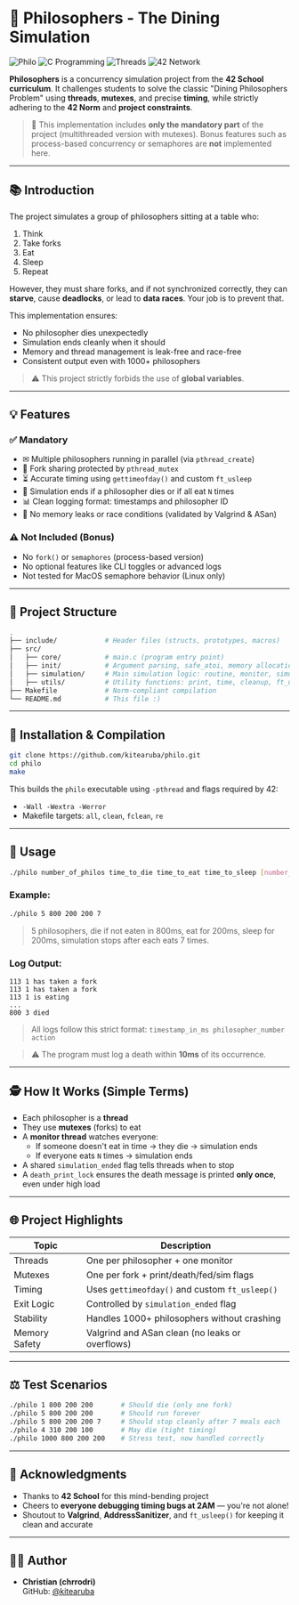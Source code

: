 # 🌈 Philosophers - The Dining Simulation

![Philo](https://img.shields.io/badge/Philosophers-42Project-blue?style=flat-square) ![C Programming](https://img.shields.io/badge/Language-C-green?style=flat-square) ![Threads](https://img.shields.io/badge/Concurrency-Pthreads-yellow?style=flat-square) ![42 Network](https://img.shields.io/badge/42Network-Philo-lightblue?style=flat-square)

**Philosophers** is a concurrency simulation project from the **42 School curriculum**. It challenges students to solve the classic "Dining Philosophers Problem" using **threads**, **mutexes**, and precise **timing**, while strictly adhering to the **42 Norm** and **project constraints**.

> 🧩 This implementation includes **only the mandatory part** of the project (multithreaded version with mutexes). Bonus features such as process-based concurrency or semaphores are **not** implemented here.

---

## 📚 Introduction

The project simulates a group of philosophers sitting at a table who:
1. Think  
2. Take forks  
3. Eat  
4. Sleep  
5. Repeat  

However, they must share forks, and if not synchronized correctly, they can **starve**, cause **deadlocks**, or lead to **data races**. Your job is to prevent that.

This implementation ensures:
- No philosopher dies unexpectedly
- Simulation ends cleanly when it should
- Memory and thread management is leak-free and race-free
- Consistent output even with 1000+ philosophers

> ⚠️ This project strictly forbids the use of **global variables**.

---

## 💡 Features

### ✅ Mandatory
- ✉ Multiple philosophers running in parallel (via `pthread_create`)
- 🧒 Fork sharing protected by `pthread_mutex`
- ⏳ Accurate timing using `gettimeofday()` and custom `ft_usleep`
- 📅 Simulation ends if a philosopher dies or if all eat `N` times
- 📊 Clean logging format: timestamps and philosopher ID
- 💪 No memory leaks or race conditions (validated by Valgrind & ASan)

### ⚠️ Not Included (Bonus)
- No `fork()` or `semaphores` (process-based version)
- No optional features like CLI toggles or advanced logs
- Not tested for MacOS semaphore behavior (Linux only)

---

## 📁 Project Structure

```bash
.
├── include/            # Header files (structs, prototypes, macros)
├── src/
│   ├── core/           # main.c (program entry point)
│   ├── init/           # Argument parsing, safe_atoi, memory allocation
│   ├── simulation/     # Main simulation logic: routine, monitor, simulation_end
│   ├── utils/          # Utility functions: print, time, cleanup, ft_usleep
├── Makefile            # Norm-compliant compilation
└── README.md           # This file :)
```

---

## 🔧 Installation & Compilation

```bash
git clone https://github.com/kitearuba/philo.git
cd philo
make
```

This builds the `philo` executable using `-pthread` and flags required by 42:
- `-Wall -Wextra -Werror`
- Makefile targets: `all`, `clean`, `fclean`, `re`

---

## 🚀 Usage

```bash
./philo number_of_philos time_to_die time_to_eat time_to_sleep [number_of_times_each_philo_must_eat]
```

### Example:
```bash
./philo 5 800 200 200 7
```
> 5 philosophers, die if not eaten in 800ms, eat for 200ms, sleep for 200ms, simulation stops after each eats 7 times.

### Log Output:
```
113 1 has taken a fork
113 1 has taken a fork
113 1 is eating
...
800 3 died
```
> All logs follow this strict format: `timestamp_in_ms philosopher_number action`

> ⚠️ The program must log a death within **10ms** of its occurrence.

---

## 🕵️ How It Works (Simple Terms)

- Each philosopher is a **thread**
- They use **mutexes** (forks) to eat
- A **monitor thread** watches everyone:
  - If someone doesn't eat in time → they die → simulation ends
  - If everyone eats `N` times → simulation ends
- A shared `simulation_ended` flag tells threads when to stop
- A `death_print_lock` ensures the death message is printed **only once**, even under high load

---

## 🌐 Project Highlights

| Topic              | Description                                       |
|-------------------|---------------------------------------------------|
| Threads           | One per philosopher + one monitor                 |
| Mutexes           | One per fork + print/death/fed/sim flags          |
| Timing            | Uses `gettimeofday()` and custom `ft_usleep()`    |
| Exit Logic        | Controlled by `simulation_ended` flag             |
| Stability         | Handles 1000+ philosophers without crashing       |
| Memory Safety     | Valgrind and ASan clean (no leaks or overflows)   |

---

## ⚖️ Test Scenarios

```bash
./philo 1 800 200 200       # Should die (only one fork)
./philo 5 800 200 200       # Should run forever
./philo 5 800 200 200 7     # Should stop cleanly after 7 meals each
./philo 4 310 200 100       # May die (tight timing)
./philo 1000 800 200 200    # Stress test, now handled correctly
```

---

## 🙌 Acknowledgments

- Thanks to **42 School** for this mind-bending project
- Cheers to **everyone debugging timing bugs at 2AM** — you're not alone!
- Shoutout to **Valgrind**, **AddressSanitizer**, and `ft_usleep()` for keeping it clean and accurate

---

## 👨‍💻 Author

- **Christian (chrrodri)**  
  GitHub: [@kitearuba](https://github.com/kitearuba)

